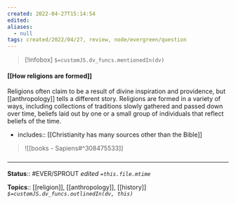 ```yaml
---
created: 2022-04-27T15:14:54 
edited: 
aliases:
  - null
tags: created/2022/04/27, review, node/evergreen/question
---
```

> [!infobox]
`$=customJS.dv_funcs.mentionedIn(dv)`

#### [[How religions are formed]]

Religions often claim to be a result of divine inspiration and providence, but [[anthropology]] tells a different story. 
Religions are formed in a variety of ways, including
collections of traditions slowly gathered and passed down over time,
beliefs laid out by one or a small group of individuals that reflect beliefs of the time.

- includes:: [[Christianity has many sources other than the Bible]]
> ![[books - Sapiens#^308475533]]



### <hr class="footnote"/>

**Status**:: #EVER/SPROUT
*edited `=this.file.mtime`*

**Topics**:: [[religion]], [[anthropology]], [[history]]
*`$=customJS.dv_funcs.outlinedIn(dv, this)`*

